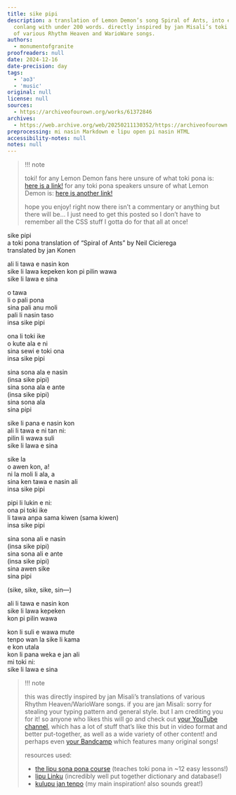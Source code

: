 ```yaml
---
title: sike pipi
description: a translation of Lemon Demon’s song Spiral of Ants, into everyone’s favorite
  conlang with under 200 words. directly inspired by jan Misali’s toki pona translations
  of various Rhythm Heaven and WarioWare songs.
authors:
  - monumentofgranite
proofreaders: null
date: 2024-12-16
date-precision: day
tags:
  - 'ao3'
  - 'music'
original: null
license: null
sources:
  - https://archiveofourown.org/works/61372846
archives:
  - https://web.archive.org/web/20250211130352/https://archiveofourown.org/works/61372846
preprocessing: mi nasin Markdown e lipu open pi nasin HTML
accessibility-notes: null
notes: null
---
```


> !!! note
>
> toki! for any Lemon Demon fans here unsure of what toki pona is: [here is a link!](https://en.m.wikipedia.org/wiki/Toki_Pona) for any toki pona speakers unsure of what Lemon Demon is: [here is another link!](https://en.m.wikipedia.org/wiki/Lemon_Demon)
>
> hope you enjoy! right now there isn’t a commentary or anything but there will be… I just need to get this posted so I don’t have to remember all the CSS stuff I gotta do for that all at once!

sike pipi  
a toki pona translation of “Spiral of Ants” by Neil Cicierega  
translated by jan Konen

ali li tawa e nasin kon  
sike li lawa kepeken kon pi pilin wawa  
sike li lawa e sina 

o tawa  
li o pali pona  
sina pali anu moli  
pali li nasin taso  
insa sike pipi 

ona li toki ike  
o kute ala e ni  
sina sewi e toki ona  
insa sike pipi 

sina sona ala e nasin  
(insa sike pipi)  
sina sona ala e ante  
(insa sike pipi)  
sina sona ala  
sina pipi

sike li pana e nasin kon  
ali li tawa e ni tan ni:  
pilin li wawa suli  
sike li lawa e sina

sike la  
o awen kon, a!  
ni la moli li ala, a  
sina ken tawa e nasin ali  
insa sike pipi

pipi li lukin e ni:  
ona pi toki ike  
li tawa anpa sama kiwen (sama kiwen)  
insa sike pipi

sina sona ali e nasin  
(insa sike pipi)  
sina sona ali e ante  
(insa sike pipi)  
sina awen sike  
sina pipi

(sike, sike, sike, sin—)

ali li tawa e nasin kon  
sike li lawa kepeken  
kon pi pilin wawa

kon li suli e wawa mute  
tenpo wan la sike li kama  
e kon utala  
kon li pana weka e jan ali  
mi toki ni:  
sike li lawa e sina

> !!! note
>
> this was directly inspired by jan Misali’s translations of various Rhythm Heaven/WarioWare songs. if you are jan Misali: sorry for stealing your typing pattern and general style. but I am crediting you for it! so anyone who likes this will go and check out [your YouTube channel](https://m.youtube.com/@HBMmaster), which has a lot of stuff that’s like this but in video format and better put-together, as well as a wide variety of other content! and perhaps even [your Bandcamp](https://conlangcritic.bandcamp.com/) which features many original songs!
>
> resources used:
> - [the lipu sona pona course](https://lipu-sona.pona.la/) (teaches toki pona in ~12 easy lessons!)
> - [lipu Linku](https://linku.la/) (incredibly well put together dictionary and database!)
> - [kulupu jan tenpo](https://m.youtube.com/watch?v=fWHZz7ZCXqw&pp=ygUQa3VsdXB1IGphbiB0ZW5wbw==) (my main inspiration! also sounds great!)